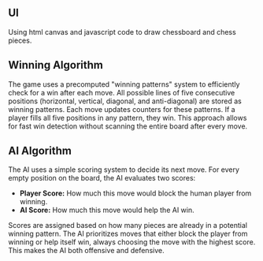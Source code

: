 ## UI
Using html canvas and javascript code to draw chessboard and chess pieces.

## Winning Algorithm

The game uses a precomputed "winning patterns" system to efficiently check for a win after each move. All possible lines of five consecutive positions (horizontal, vertical, diagonal, and anti-diagonal) are stored as winning patterns. Each move updates counters for these patterns. If a player fills all five positions in any pattern, they win. This approach allows for fast win detection without scanning the entire board after every move.

## AI Algorithm

The AI uses a simple scoring system to decide its next move. For every empty position on the board, the AI evaluates two scores:
- **Player Score:** How much this move would block the human player from winning.
- **AI Score:** How much this move would help the AI win.

Scores are assigned based on how many pieces are already in a potential winning pattern. The AI prioritizes moves that either block the player from winning or help itself win, always choosing the move with the highest score. This makes the AI both offensive and defensive.